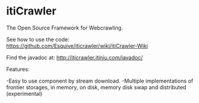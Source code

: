 itiCrawler
==========

The Open Source Framework for Webcrawling.

See how to use the code:
https://github.com/Esquive/iticrawler/wiki/itiCrawler-Wiki

Find the javadoc at: 
http://iticrawler.itiniu.com/javadoc/

Features:

-Easy to use component by stream download.
-Multiple implementations of frontier storages, in memory, on disk, memory disk swap and distributed (experimental)